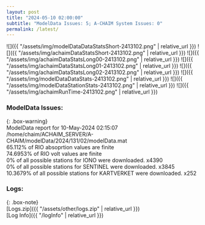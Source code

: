 ```yaml
---
layout: post
title: "2024-05-10 02:00:00"
subtitle: "ModelData Issues: 5; A-CHAIM System Issues: 0"
permalink: /latest/
---
```


![]({{ "/assets/img/modelDataDataStatsShort-2413102.png" | relative_url }})
![]({{ "/assets/img/achaimDataStatsShort-2413102.png" | relative_url }})
![]({{ "/assets/img/achaimDataStatsLong00-2413102.png" | relative_url }})
![]({{ "/assets/img/achaimDataStatsLong01-2413102.png" | relative_url }})
![]({{ "/assets/img/achaimDataStatsLong02-2413102.png" | relative_url }})
![]({{ "/assets/img/modelDataDataStats-2413102.png" | relative_url }})
![]({{ "/assets/img/modelDataStationStats-2413102.png" | relative_url }})
![]({{ "/assets/img/achaimRunTime-2413102.png" | relative_url }})


### ModelData Issues:  
  
{: .box-warning}  
 ModelData report for 10-May-2024 02:15:07   
 /home/chaim/ACHAIM_SERVER/A-CHAIM/modelData/2024/131/02/modelData.mat   
 65.112% of RIO absoprtion values are finite   
 74.6953% of RIO volt values are finite   
 0% of all possible stations for IONO were downloaded. x4390   
 0% of all possible stations for SENTINEL were downloaded. x3845   
 10.3679% of all possible stations for KARTVERKET were downloaded. x252   
  


### Logs:  
  
{: .box-note}  
[Logs.zip]({{ "/assets/other/logs.zip" | relative_url }})  
[Log Info]({{ "/logInfo" | relative_url }})  

